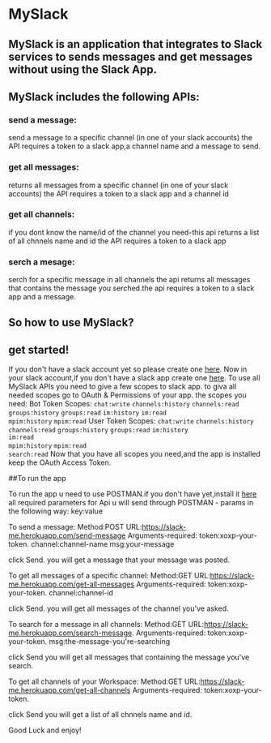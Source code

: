 # MySlack
## MySlack is an application that integrates to Slack services to sends messages and get messages without using the Slack App.
## MySlack includes the following APIs:
### send a message:
send a message to a specific channel (in one of your slack accounts) the API requires a token to a slack app,a channel name and a message to send.
### get all messages:
returns all messages from a specific channel (in one of your slack accounts) the API requires a token to a slack app and a channel id 
### get all channels:
if you dont know the name/id of the channel you need-this api returns a list of all chnnels name and id the API requires a token to a slack app
### serch a mesage:
serch for a specific message in all channels the api returns all messages that contains the message you serched.the api requires a token to a slack app and a message.

## So how to use MySlack? 

## get started! 
If you don't have a slack account yet so please create one [here](https://slack.com/intl/en-il/get-started#/createnew).
Now in your slack account,if you don't have a slack app create one [here](https://api.slack.com/apps).
To use all MySlack APIs you need to give a few scopes to slack app.
to giva all needed scopes go to OAuth & Permissions of your app. 
the scopes you need:
Bot Token Scopes:
```chat:write``` 
```channels:history```
```channels:read```
```groups:history```
```groups:read``` 
```im:history```
```im:read```  
```mpim:history``` 
```mpim:read```
User Token Scopes:
```chat:write```
```channels:history``` 
```channels:read```
```groups:history```
```groups:read``` 
```im:history```   
```im:read```  
```mpim:history```
```mpim:read```	 
```search:read``` 
Now that you have all scopes you need,and the app is installed keep the OAuth Access Token.

##To run the app

To run the app u need to use POSTMAN.if you don't have yet,install it [here](https://www.postman.com/downloads/)
all required parameters for Api u will send through POSTMAN - params in the following way:
key:value

To send a message:
Method:POST
URL:https://slack-me.herokuapp.com/send-message
Arguments-required:
token:xoxp-your-token.
channel:channel-name
msg:your-message

click Send.
you will get a message that your message was posted.

To get all messages of a specific channel:
Method:GET
URL:https://slack-me.herokuapp.com/get-all-messages
Arguments-required:
token:xoxp-your-token.
channel:channel-id

click Send.
you will get all messages of the channel you've asked.

To search for a message in all channels:
Method:GET
URL:https://slack-me.herokuapp.com/search-message.
Arguments-required:
token:xoxp-your-token.
msg:the-message-you're-searching 

click Send
you will get all messages that containing the message you've search.

To get all channels of your Workspace:
Method:GET
URL:https://slack-me.herokuapp.com/get-all-channels
Arguments-required:
token:xoxp-your-token.

click Send
you will get a list of all chnnels name and id.

Good Luck and enjoy! 
